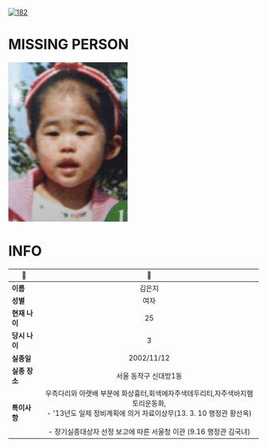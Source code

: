 [![182](https://img.shields.io/badge/%EC%8B%A4%EC%A2%85%EC%8B%A0%EA%B3%A0%EB%8A%94%20%EA%B5%AD%EB%B2%88%EC%97%86%EC%9D%B4-182-blue)](http://safe182.go.kr/index.do)

# MISSING PERSON

<img src="./missing_person.jpg">

# INFO

|🔑|💎|
|--|:--:|
|**이름**|김은지|
|**성별**|여자|
|**현재 나이**|25|
|**당시 나이**|3|
|**실종일**|2002/11/12|
|**실종 장소**|서울 동작구 신대방1동|
|**특이사항**|우측다리와 아랫배 부분에 화상흉터,회색에자주색테두리티,자주색바지햄토리운동화,</br>- '13년도 일제 정비계획에 의거 자료이상무(13. 3. 10  행정관 황선옥)</br></br>- 장기실종대상자 선정 보고에 따른 서울청 이관 (9.16 행정관 김국녀)|

